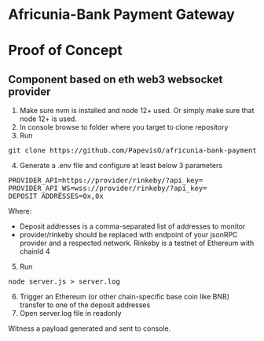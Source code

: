 # Africunia-Bank Payment Gateway
# Proof of Concept

## Component based on eth web3 websocket provider

1. Make sure nvm is installed and node 12+ used. Or simply make sure that node 12+ is used.
2. In console browse to folder where you target to clone repository
3. Run
<pre>
git clone https://github.com/PapevisO/africunia-bank-payment-gateway-eth-ws-poc
</pre>

4. Generate a .env file and configure at least below 3 parameters
<pre>
PROVIDER_API=https://provider/rinkeby/?api_key=
PROVIDER_API_WS=wss://provider/rinkeby/?api_key=
DEPOSIT_ADDRESSES=0x,0x
</pre>
Where:
- Deposit addresses is a comma-separated list of addresses to monitor
- provider/rinkeby should be replaced with endpoint of your jsonRPC provider and a respected network.
Rinkeby is a testnet of Ethereum with chainId 4

5. Run 
<pre>
node server.js > server.log
</pre>
6. Trigger an Ethereum (or other chain-specific base coin like BNB) transfer to one of the deposit addresses
7. Open server.log file in readonly

Witness a payload generated and sent to console.
